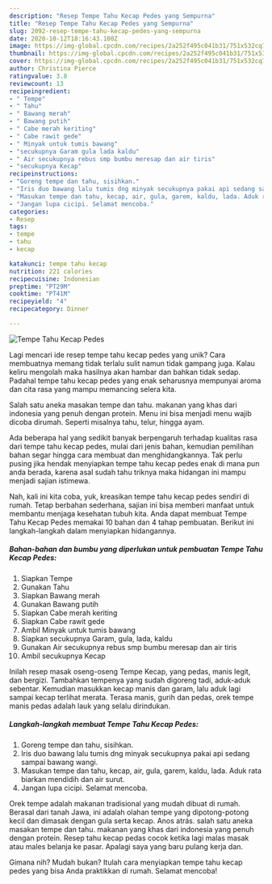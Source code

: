 ```yaml
---
description: "Resep Tempe Tahu Kecap Pedes yang Sempurna"
title: "Resep Tempe Tahu Kecap Pedes yang Sempurna"
slug: 2092-resep-tempe-tahu-kecap-pedes-yang-sempurna
date: 2020-10-12T18:16:43.100Z
image: https://img-global.cpcdn.com/recipes/2a252f495c041b31/751x532cq70/tempe-tahu-kecap-pedes-foto-resep-utama.jpg
thumbnail: https://img-global.cpcdn.com/recipes/2a252f495c041b31/751x532cq70/tempe-tahu-kecap-pedes-foto-resep-utama.jpg
cover: https://img-global.cpcdn.com/recipes/2a252f495c041b31/751x532cq70/tempe-tahu-kecap-pedes-foto-resep-utama.jpg
author: Christina Pierce
ratingvalue: 3.8
reviewcount: 13
recipeingredient:
- " Tempe"
- " Tahu"
- " Bawang merah"
- " Bawang putih"
- " Cabe merah keriting"
- " Cabe rawit gede"
- " Minyak untuk tumis bawang"
- "secukupnya Garam gula lada kaldu"
- " Air secukupnya rebus smp bumbu meresap dan air tiris"
- "secukupnya Kecap"
recipeinstructions:
- "Goreng tempe dan tahu, sisihkan."
- "Iris duo bawang lalu tumis dng minyak secukupnya pakai api sedang sampai bawang wangi."
- "Masukan tempe dan tahu, kecap, air, gula, garem, kaldu, lada. Aduk rata biarkan mendidih dan air surut."
- "Jangan lupa cicipi. Selamat mencoba."
categories:
- Resep
tags:
- tempe
- tahu
- kecap

katakunci: tempe tahu kecap 
nutrition: 221 calories
recipecuisine: Indonesian
preptime: "PT29M"
cooktime: "PT41M"
recipeyield: "4"
recipecategory: Dinner

---
```



![Tempe Tahu Kecap Pedes](https://img-global.cpcdn.com/recipes/2a252f495c041b31/751x532cq70/tempe-tahu-kecap-pedes-foto-resep-utama.jpg)

Lagi mencari ide resep tempe tahu kecap pedes yang unik? Cara membuatnya memang tidak terlalu sulit namun tidak gampang juga. Kalau keliru mengolah maka hasilnya akan hambar dan bahkan tidak sedap. Padahal tempe tahu kecap pedes yang enak seharusnya mempunyai aroma dan cita rasa yang mampu memancing selera kita.

Salah satu aneka masakan tempe dan tahu. makanan yang khas dari indonesia yang penuh dengan protein. Menu ini bisa menjadi menu wajib dicoba dirumah. Seperti misalnya tahu, telur, hingga ayam.

Ada beberapa hal yang sedikit banyak berpengaruh terhadap kualitas rasa dari tempe tahu kecap pedes, mulai dari jenis bahan, kemudian pemilihan bahan segar hingga cara membuat dan menghidangkannya. Tak perlu pusing jika hendak menyiapkan tempe tahu kecap pedes enak di mana pun anda berada, karena asal sudah tahu triknya maka hidangan ini mampu menjadi sajian istimewa.


Nah, kali ini kita coba, yuk, kreasikan tempe tahu kecap pedes sendiri di rumah. Tetap berbahan sederhana, sajian ini bisa memberi manfaat untuk membantu menjaga kesehatan tubuh kita. Anda dapat membuat Tempe Tahu Kecap Pedes memakai 10 bahan dan 4 tahap pembuatan. Berikut ini langkah-langkah dalam menyiapkan hidangannya.

<!--inarticleads1-->

##### Bahan-bahan dan bumbu yang diperlukan untuk pembuatan Tempe Tahu Kecap Pedes:

1. Siapkan  Tempe
1. Gunakan  Tahu
1. Siapkan  Bawang merah
1. Gunakan  Bawang putih
1. Siapkan  Cabe merah keriting
1. Siapkan  Cabe rawit gede
1. Ambil  Minyak untuk tumis bawang
1. Siapkan secukupnya Garam, gula, lada, kaldu
1. Gunakan  Air secukupnya rebus smp bumbu meresap dan air tiris
1. Ambil secukupnya Kecap


Inilah resep masak oseng-oseng Tempe Kecap, yang pedas, manis legit, dan bergizi. Tambahkan tempenya yang sudah digoreng tadi, aduk-aduk sebentar. Kemudian masukkan kecap manis dan garam, lalu aduk lagi sampai kecap terlihat merata. Terasa manis, gurih dan pedas, orek tempe manis pedas adalah lauk yang selalu dirindukan. 

<!--inarticleads2-->

##### Langkah-langkah membuat Tempe Tahu Kecap Pedes:

1. Goreng tempe dan tahu, sisihkan.
1. Iris duo bawang lalu tumis dng minyak secukupnya pakai api sedang sampai bawang wangi.
1. Masukan tempe dan tahu, kecap, air, gula, garem, kaldu, lada. Aduk rata biarkan mendidih dan air surut.
1. Jangan lupa cicipi. Selamat mencoba.


Orek tempe adalah makanan tradisional yang mudah dibuat di rumah. Berasal dari tanah Jawa, ini adalah olahan tempe yang dipotong-potong kecil dan dimasak dengan gula serta kecap. Anos atrás. salah satu aneka masakan tempe dan tahu. makanan yang khas dari indonesia yang penuh dengan protein. Resep tahu kecap pedas cocok ketika lagi malas masak atau males belanja ke pasar. Apalagi saya yang baru pulang kerja dan. 

Gimana nih? Mudah bukan? Itulah cara menyiapkan tempe tahu kecap pedes yang bisa Anda praktikkan di rumah. Selamat mencoba!
